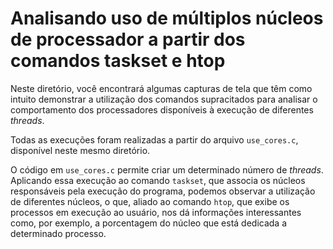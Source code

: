 <h1>Analisando uso de múltiplos núcleos de processador a partir dos comandos taskset e htop</h1>
<p>Neste diretório, você encontrará algumas capturas de tela que têm como intuito demonstrar a utilização dos comandos supracitados para analisar o comportamento dos processadores disponíveis à execução de diferentes <i>threads</i>.</p>
<p>Todas as execuções foram realizadas a partir do arquivo <code>use_cores.c</code>, disponível neste mesmo diretório.</p>
<p>O código em <code>use_cores.c</code> permite criar um determinado número de <i>threads</i>. Aplicando essa execução ao comando <code>taskset</code>, que associa os núcleos responsáveis pela execução do programa, podemos observar a utilização de diferentes núcleos, o que, aliado ao comando <code>htop</code>, que exibe os processos em execução ao usuário, nos dá informações interessantes como, por exemplo, a porcentagem do núcleo que está dedicada a determinado processo.</p>
